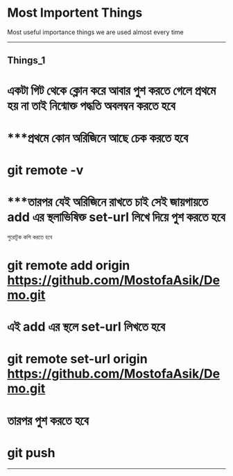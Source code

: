 # Most Importent Things

Most useful importance things we are used almost every time

---

## Things_1

# একটা গিট থেকে ক্লোন করে আবার পুশ করতে গেলে প্রথমে হয় না তাই নিন্মোক্ত পদ্ধতি অবলম্বন করতে হবে

# \*\*\*প্রথমে কোন অরিজিনে আছে চেক করতে হবে

# git remote -v

# \*\*\*তারপর যেই অরিজিনে রাখতে চাই সেই জায়গায়তে add এর স্থলাভিষিক্ত set-url লিখে দিয়ে পুশ করতে হবে

পুরোটুক কপি করতে হবে

# git remote add origin https://github.com/MostofaAsik/Demo.git

# এই add এর স্থলে set-url লিখতে হবে

# git remote set-url origin https://github.com/MostofaAsik/Demo.git

# তারপর পুশ করতে হবে

# git push

---
